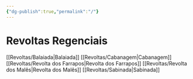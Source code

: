 ```yaml
---
{"dg-publish":true,"permalink":"/"}
---
```


# Revoltas Regenciais

[[Revoltas/Balaiada\|Balaiada]]
[[Revoltas/Cabanagem\|Cabanagem]]
[[Revoltas/Revolta dos Farrapos\|Revolta dos Farrapos]]
[[Revoltas/Revolta dos Malês\|Revolta dos Malês]]
[[Revoltas/Sabinada\|Sabinada]]